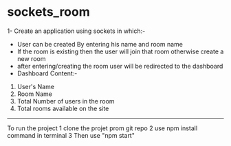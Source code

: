 # sockets_room
1- Create an application using sockets in which:-
- User can be created By entering his name and room name
- If the room is existing then the user will join that room otherwise create a new room
- after entering/creating the room user will be redirected to the dashboard
- Dashboard Content:-
1. User's Name
2. Room Name
3. Total Number of users in the room
4. Total rooms available on the site



-------------------------------------------------
To run the project 
1 clone the projet prom git repo
2 use npm install  command in terminal
3 Then use "npm start"
